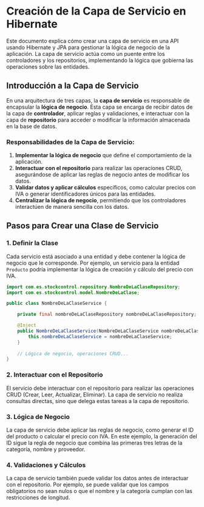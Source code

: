 # Creación de la Capa de Servicio en Hibernate

Este documento explica cómo crear una capa de servicio en una API usando Hibernate y JPA para gestionar la lógica de negocio de la aplicación. La capa de servicio actúa como un puente entre los controladores y los repositorios, implementando la lógica que gobierna las operaciones sobre las entidades.

## Introducción a la Capa de Servicio

En una arquitectura de tres capas, la **capa de servicio** es responsable de encapsular la **lógica de negocio**. Esta capa se encarga de recibir datos de la capa de **controlador**, aplicar reglas y validaciones, e interactuar con la capa de **repositorio** para acceder o modificar la información almacenada en la base de datos.

### Responsabilidades de la Capa de Servicio:
1. **Implementar la lógica de negocio** que define el comportamiento de la aplicación.
2. **Interactuar con el repositorio** para realizar las operaciones CRUD, asegurándose de aplicar las reglas de negocio antes de modificar los datos.
3. **Validar datos y aplicar cálculos** específicos, como calcular precios con IVA o generar identificadores únicos para las entidades.
4. **Centralizar la lógica de negocio**, permitiendo que los controladores interactúen de manera sencilla con los datos.

## Pasos para Crear una Clase de Servicio

### 1. Definir la Clase

Cada servicio está asociado a una entidad y debe contener la lógica de negocio que le corresponde. Por ejemplo, un servicio para la entidad `Producto` podría implementar la lógica de creación y cálculo del precio con IVA.

```java
import com.es.stockcontrol.repository.NombreDeLaClaseRepository;
import com.es.stockcontrol.model.NombreDeLaClase;

public class NombreDeLaClaseService {

    private final nombreDeLaClaseRepository nombreDeLaClaseRepository;

    @Inject
    public NombreDeLaClaseService(NombreDeLaClaseService nombreDeLaClaseService) {
        this.nombreDeLaClaseService = nombreDeLaClaseService;
    }
    
    // Lógica de negocio, operaciones CRUD...
}
```
### 2. Interactuar con el Repositorio

El servicio debe interactuar con el repositorio para realizar las operaciones CRUD (Crear, Leer, Actualizar, Eliminar). La capa de servicio no realiza consultas directas, sino que delega estas tareas a la capa de repositorio.

### 3. Lógica de Negocio 

La capa de servicio debe aplicar las reglas de negocio, como generar el ID del producto o calcular el precio con IVA. En este ejemplo, la generación del ID sigue la regla de negocio que combina las primeras tres letras de la categoría, nombre y proveedor.

### 4. Validaciones y Cálculos

La capa de servicio también puede validar los datos antes de interactuar con el repositorio. Por ejemplo, se puede validar que los campos obligatorios no sean nulos o que el nombre y la categoría cumplan con las restricciones de longitud.
